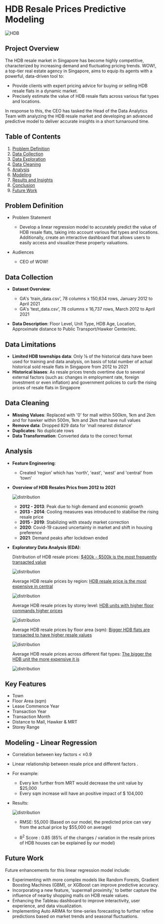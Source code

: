 
# HDB Resale Prices Predictive Modeling

![HDB](./pictures/cover_pics.webp "HDB")

## Project Overview

The HDB resale market in Singapore has become highly competitive, characterized by increasing demand and fluctuating pricing trends. WOW!, a top-tier real estate agency in Singapore, aims to equip its agents with a powerful, data-driven tool to:

- Provide clients with expert pricing advice for buying or selling HDB resale flats in a dynamic market.
- Precisely estimate the value of HDB resale flats across various flat types and locations.

In response to this, the CEO has tasked the Head of the Data Analytics Team with analyzing the HDB resale market and developing an advanced predictive model to deliver accurate insights in a short turnaround time.

## Table of Contents
1. [Problem Definition](#problem-definition)
2. [Data Collection](#data-collection)
3. [Data Exploration](#data-exploration)
4. [Data Cleaning](#data-cleaning)
5. [Analysis](#analysis)
6. [Modeling](#modeling)
7. [Results and Insights](#results-and-insights)
8. [Conclusion](#conclusion)
9. [Future Work](#future-work)

## Problem Definition
- Problem Statement
  - Develop a linear regression model to accurately predict the value of HDB resale flats, taking into account various flat types and locations. Additionally, create an interactive dashboard that allows users to easily access and visualize these property valuations.
    
- Audiences
  - CEO of WOW! 


## Data Collection
- **Dataset Overview**:
  - GA's ‘train_data.csv’, 78 columns x 150,634 rows, January 2012 to April 2021
  - GA's ‘test_data.csv’, 78 columns x 16,737 rows, March 2012 to April 2021

- **Data Description**: Floor Level, Unit Type, HDB Age, Location, Approximate distance to Public Transport/Hawker Center/etc.

## Data Limitations
- **Limited HDB townships data**: Only ⅛ of the historical data have been used for training and data analysis, on basis of total number of actual historical sold resale flats in Singapore from 2012 to 2021
- **Historical biases**: As resale prices trends overtime due to several external factors (such as: changes in employment rate, foreign investment or even inflation) and government policies to curb the rising prices of resale flats in Singapore

## Data Cleaning
- **Missing Values**: Replaced with '0' for mall within 500km, 1km and 2km and for hawker within 500m, 1km and 2km that have null values
- **Remove data**: Dropped 829 data  for 'mall nearest distance'
- **Duplicates**: No duplicate rows 
- **Data Transformation**: Converted data to the correct format
  
## Analysis
- **Feature Engineering**:
  -	Created ‘region’ which has 'north', 'east', 'west' and 'central' from ‘town’ 

 - **Overview of HDB Resales Prics from 2012 to 2021**
  
    ![distribution](./pictures/over_the_years.png "distribution")

    - **2012 - 2013**: Peak due to high demand and economic growth
    - **2013 - 2014**: Cooling measures was introduced to stabilise the rising resale price
    - **2015 - 2019**: Stabilizing with steady market correction
    - **2020**: Covid-19 caused uncertainty in market and shift in housing preference
    - **2021**: Demand peaks after lockdown ended

- **Exploratory Data Analysis (EDA)**: 

    Distribution of HDB resale prices: <ins>$400k - $500k is the most frequently transacted value<ins>

    ![distribution](./pictures/normal_dist.png "distribution")

    Average HDB resale prices by region: <ins>HDB resale price is the most expensive in central<ins>
  
    ![distribution](./pictures/region.png "distribution")

    Average HDB resale prices by storey level: <ins>HDB units with higher floor commands higher prices<ins>
    
    ![distribution](./pictures/storey.png "distribution")

    Average HDB resale prices by floor area (sqm): <ins>Bigger HDB flats are transacted to have higher resale values<ins>
    
    ![distribution](./pictures/floor_area.png "distribution")

    Average HDB resale prices across different flat types: <ins>The bigger the HDB unit the more expensive it is<ins>
    
    ![distribution](./pictures/flat_type.png "distribution")


    



## Key Features
- Town
- Floor Area (sqm) 
- Lease Commence Year 
- Transaction Year 
- Transaction Month 
- Distance to Mall, Hawker & MRT
- Storey Range



## Modeling - Linear Regression
- Correlation between key factors < ±0.9
- Linear relationship between resale price and different factors .
- For example: 
  - Every km further from MRT would decrease the unit value by $25,000
  - Every sqm increase will have an positive impact of $ 104,000

- Results:

  ![distribution](./pictures/actual_predicted.png "distribution")

  - RMSE: 55,000 (Based on our model, the predicted price can vary from the actual price by $55,000 on average)

  - R<sup>2</sup> Score : 0.85 (85% of the changes / variation in the resale prices of HDB houses can be explained by our model)


## Future Work

Future enhancements for this linear regression model include:
- Experimenting with more complex models like Random Forests, Gradient Boosting Machines (GBM), or XGBoost can improve predictive accuracy.
- Incorporating a new feature, 'supermall proximity,' to better capture the influence of nearby shopping malls on HDB resale values.
- Enhancing the Tableau dashboard to improve interactivity, user experience, and data visualization.
- Implementing Auto ARIMA for time-series forecasting to further refine predictions based on market trends and seasonal fluctuations.
